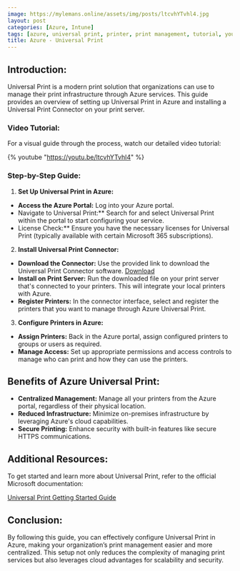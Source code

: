 ```yaml
---
image: https://mylemans.online/assets/img/posts/ltcvhYTvhl4.jpg
layout: post
categories: [Azure, Intune]
tags: [azure, universal print, printer, print management, tutorial, youtube]
title: Azure - Universal Print
---
```


## Introduction:

Universal Print is a modern print solution that organizations can use to manage their print infrastructure through Azure services. This guide provides an overview of setting up Universal Print in Azure and installing a Universal Print Connector on your print server.


### Video Tutorial:

For a visual guide through the process, watch our detailed video tutorial:

{% youtube "https://youtu.be/ltcvhYTvhl4" %}

### Step-by-Step Guide:

1) **Set Up Universal Print in Azure:**

- **Access the Azure Portal:** Log into your Azure portal.
- Navigate to Universal Print:** Search for and select Universal Print within the portal to start configuring your service.
- License Check:** Ensure you have the necessary licenses for Universal Print (typically available with certain Microsoft 365 subscriptions).

2) **Install Universal Print Connector:**

- **Download the Connector:** Use the provided link to download the Universal Print Connector software. [Download](https://aka.ms/UPConnector)
- **Install on Print Server:** Run the downloaded file on your print server that's connected to your printers. This will integrate your local printers with Azure.
- **Register Printers:** In the connector interface, select and register the printers that you want to manage through Azure Universal Print.

3) **Configure Printers in Azure:**

- **Assign Printers:** Back in the Azure portal, assign configured printers to groups or users as required.
- **Manage Access:** Set up appropriate permissions and access controls to manage who can print and how they can use the printers.

## Benefits of Azure Universal Print:

- **Centralized Management:** Manage all your printers from the Azure portal, regardless of their physical location.
- **Reduced Infrastructure:** Minimize on-premises infrastructure by leveraging Azure's cloud capabilities.
- **Secure Printing:** Enhance security with built-in features like secure HTTPS communications.

## Additional Resources:

To get started and learn more about Universal Print, refer to the official Microsoft documentation:

[Universal Print Getting Started Guide](https://learn.microsoft.com/en-us/universal-print/fundamentals/universal-print-getting-started)

## Conclusion:

By following this guide, you can effectively configure Universal Print in Azure, making your organization’s print management easier and more centralized. This setup not only reduces the complexity of managing print services but also leverages cloud advantages for scalability and security.
